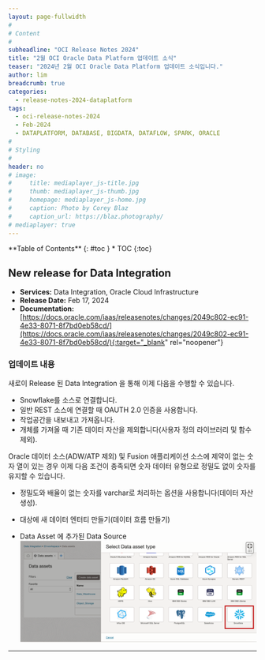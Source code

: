 ```yaml
---
layout: page-fullwidth
#
# Content
#
subheadline: "OCI Release Notes 2024"
title: "2월 OCI Oracle Data Platform 업데이트 소식"
teaser: "2024년 2월 OCI Oracle Data Platform 업데이트 소식입니다."
author: lim
breadcrumb: true
categories:
  - release-notes-2024-dataplatform
tags:
  - oci-release-notes-2024
  - Feb-2024
  - DATAPLATFORM, DATABASE, BIGDATA, DATAFLOW, SPARK, ORACLE
#
# Styling
#
header: no
# image:
#     title: mediaplayer_js-title.jpg
#     thumb: mediaplayer_js-thumb.jpg
#     homepage: mediaplayer_js-home.jpg
#     caption: Photo by Corey Blaz
#     caption_url: https://blaz.photography/
# mediaplayer: true
---
```


<div class="panel radius" markdown="1">
**Table of Contents**
{: #toc }
*  TOC
{:toc}
</div>

##  New release for Data Integration
* **Services:** Data Integration, Oracle Cloud Infrastructure
* **Release Date:** Feb 17, 2024
* **Documentation:** [https://docs.oracle.com/iaas/releasenotes/changes/2049c802-ec91-4e33-8071-8f7bd0eb58cd/](https://docs.oracle.com/iaas/releasenotes/changes/2049c802-ec91-4e33-8071-8f7bd0eb58cd/){:target="_blank" rel="noopener"}

### 업데이트 내용


새로이 Release 된 Data Integration 을 통해 이제 다음을 수행할 수 있습니다.

- Snowflake를 소스로 연결합니다.
- 일반 REST 소스에 연결할 때 OAUTH 2.0 인증을 사용합니다.
- 작업공간을 내보내고 가져옵니다.
- 개체를 가져올 때 기존 데이터 자산을 제외합니다(사용자 정의 라이브러리 및 함수 제외).

Oracle 데이터 소스(ADW/ATP 제외) 및 Fusion 애플리케이션 소스에 제약이 없는 숫자 열이 있는 경우 이제 다음 조건이 충족되면 숫자 데이터 유형으로 정밀도 없이 숫자를 유지할 수 있습니다.

- 정밀도와 배율이 없는 숫자를 varchar로 처리하는 옵션을 사용합니다(데이터 자산 생성).
- 대상에 새 데이터 엔터티 만들기(데이터 흐름 만들기)

- Data Asset 에 추가된 Data Source
  ![Data Safe](/assets/img/dataplatform/2024/release_note/202402/04_oci_database_integration_01.png)

---